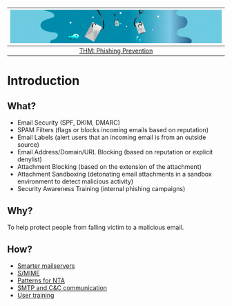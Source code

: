 | ![Phishing](../../_static/images/phish-room-banner.png)
|:--:|
| [THM: Phishing Prevention](https://tryhackme.com/room/phishingemails4gkxh) |

# Introduction

## What?

* Email Security (SPF, DKIM, DMARC)
* SPAM Filters (flags or blocks incoming emails based on reputation)
* Email Labels (alert users that an incoming email is from an outside source)
* Email Address/Domain/URL Blocking (based on reputation or explicit denylist)
* Attachment Blocking (based on the extension of the attachment)
* Attachment Sandboxing (detonating email attachments in a sandbox environment to detect malicious activity)
* Security Awareness Training (internal phishing campaigns)

## Why?

To help protect people from falling victim to a malicious email.

## How?

* [Smarter mailservers](blue-mailserver:index)
* [S/MIME](mime.md)
* [Patterns for NTA](network.md)
* [SMTP and C&C communication](c2.md)
* [User training](training.md)


